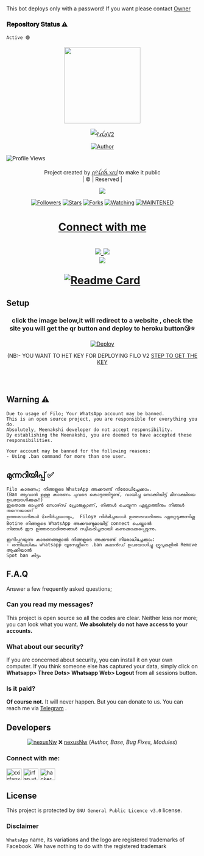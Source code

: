 
 
###
This bot deploys only with a password! If you want please contact [Owner](wa.me/918129624395)




### 𝐑𝐞𝐩𝐨𝐬𝐢𝐭𝐨𝐫𝐲 𝐒𝐭𝐚𝐭𝐮𝐬 ⚠️
```
𝙰𝚌𝚝𝚒𝚟𝚎 🟢
```

<div align="center">
  <img border-radius: 15px src="https://i.imgur.com/d614wuT.jpeg" width="200" height="200"/>

<a href="#"><img title="ᠻ𝓲ꪶꪮV2" src="https://img.shields.io/badge/𝙵𝙸𝙻𝙾𝚅2✌︎-green?colorA=%23ff0000&colorB=%23017e40&style=for-the-badge"></a>


<a href="https://github.com/nexusNw"><img title="Author" src="https://img.shields.io/badge/Author✍︎-𝐍𝐞𝐱𝐮𝐬 𝐍𝐰-/filo?color=f7df1e&style=for-the-badge&logo=whatsapp"></a>
</p>
</div>

![Profile Views](https://hits.seeyoufarm.com/api/count/incr/badge.svg?url=https://github.com/nexusNw/filov2&title=Profile%20Views)

<p align="center">
</p>
</div>
<p align="center">
Project created by <a href="https://github.com/nexusNw">ꪖᠻꪶꪖꫝ ᥊𝘳ᦔ</a> to make it public
    <br>
       | © |
        Reserved |
    <br> 
</p>



<p align="center">
  <a href="https://github.com/nexusNw/filo">
    <img src="https://img.shields.io/github/repo-size/nexusNw/filov2?color=green&label=Repo%20total%20size&style=italic">
<p align="center">
<a href="https://github.com/nexusNw/followers"><img title="Followers" src="https://img.shields.io/github/followers/nexusNw?color=red&style=flat-circle"></a>
<a href="https://github.com/nexusNw/filo/stargazers/"><img title="Stars" src="https://img.shields.io/github/stars/nexusNw/filov2?color=red&style=flat-square"></a>
<a href="https://github.com/nexusNw/filo/network/members"><img title="Forks" src="https://img.shields.io/github/forks/nexusNw/filov2?color=red&style=flat-square"></a>
<a href="https://github.com/nexusNw/filo/watchers"><img title="Watching" src="https://img.shields.io/github/watchers/nexusNw/filov2?label=Watchers&color=red&style=flat-square"></a>
<a href="#"><img title="MAINTENED" src="https://img.shields.io/badge/UNMAINTENED-NO-blue.svg"</a>
</p>

<h1 align="center"> Connect with me
<p align="center">
  <a href="https://wa.me/918129624395"><img src="https://img.shields.io/badge/WhatsApp-25D366?style=for-the-badge&logo=whatsapp&logoColor=white" />
  <a href="https://t.me/nexusser"><img src="https://img.shields.io/badge/Telegram-%230088cc.svg?&style=for-the-badge&logo=telegram&logoColor=white" /> <br>
  <a href="https://github.com/nexusNw"><img src="https://img.shields.io/badge/-GitHub-black?style=flat-square&logo=github" /> 
  
</p>
  


  <div align="center">
       
  [![Readme Card](https://github-readme-stats.vercel.app/api/pin/?username=nexusNw&repo=filov2&theme=nightowl)](https://github.com/nexusNw)
  </div>
    
## Setup
<div align="center">

  ### click the image below,it will redirect to a website , check the site you will get the qr button and  deploy to heroku button😘⭐
 

[![Deploy](https://i.imgur.com/8FrlS9L.png)](https://nexusnw.yolasite.com/)





(NB:- YOU WANT TO HET KEY FOR DEPLOYING FILO V2 [STEP TO GET THE KEY](https://i.imgur.com/fieAyyw.jpg)

</div>
<br>
<br >

## Warning ⚠️

```
Due to usage of Filo; Your WhatsApp account may be banned.
This is an open source project, you are responsible for everything you do. 
Absolutely, Meenakshi developer do not accept responsibility.
By establishing the Meenakshi, you are deemed to have accepted these responsibilities.

Your account may be banned for the following reasons:
- Using .ban command for more than one user.
```

## മുന്നറിയിപ്പ് ✅️

```
Filo കാരണം; നിങ്ങളുടെ WhatsApp അക്കൗണ്ട് നിരോധിച്ചേക്കാം.
(Ban ആവാൻ ഉള്ള കാരണം ചുവടെ കൊടുത്തിട്ടുണ്ട്, വായിച്ചു നോക്കിയിട്ട് മീനാക്ഷിയെ ഉപയോഗിക്കുക!)
ഇതൊരു ഓപ്പൺ സോഴ്‌സ് പ്രോജക്റ്റാണ്, നിങ്ങൾ ചെയ്യുന്ന എല്ലാത്തിനും നിങ്ങൾ തന്നെയാണ്
ഉത്തരവാദികൾ 👍തീർച്ചയായും,  Filoye നിർമിച്ചയാൾ ഉത്തരവാദിത്തം ഏറ്റെടുക്കുന്നില്ല
Botine നിങ്ങളുടെ WhatsApp അക്കൗണ്ടുമായിട്ട് connect ചെയ്താൽ
നിങ്ങൾ ഈ ഉത്തരവാദിത്തങ്ങൾ സ്വീകരിച്ചതായി കണക്കാക്കപ്പെടുന്നു.

ഇനിപ്പറയുന്ന കാരണങ്ങളാൽ നിങ്ങളുടെ അക്കൗണ്ട് നിരോധിച്ചേക്കാം:
- ഒന്നിലധികം whatsapp യൂസേഴ്സിനെ .ban കമാൻഡ് ഉപയോഗിച്ചു ഗ്രൂപുകളിൽ Remove ആക്കിയാൽ
Spot ban കിട്ടും 
```

## F.A.Q
Answer a few frequently asked questions;
### Can you read my messages?
This project is open source so all the codes are clear. Neither less nor more; you can look what you want. **We absolutely do not have access to your accounts.**

### What about our security?
If you are concerned about security, you can install it on your own computer. If you think someone else has captured your data, simply click on **Whatsapp> Three Dots> Whatsapp Web> Logout** from all sessions button.

### Is it paid?
**Of course not.** It will never happen. But you can donate to us. You can reach me via [Telegram](https://t.me/fusuf) .





## Developers
  <div align="center">
    
  [![nexusNw](https://github.com/nexusNw.png?size=100)](https://github.com/nexusNw) 
❌
[nexusNw](https://github.com/nexusNw) 
(*Author, Base, Bug Fixes, Modules*)
  

</div>
<h3 align="left">Connect with me:</h3>
<p align="left">
<a href="https://gist.github.com/nexusNw/79986a7d03c3b8ead589b3056c8f5ef4" target="blank"><img align="center" src="https://cdn.jsdelivr.net/npm/simple-icons@3.0.1/icons/twitter.svg" alt="xxirfanx" height="30" width="40" /></a>
<a href="https://youtube.com/channel/UCqoUjPvDdb0kjXNYdvPPpHQ" target="blank"><img align="center" src="https://cdn.jsdelivr.net/npm/simple-icons@3.0.1/icons/youtube.svg" alt="irfan yt ff" height="30" width="40" /></a>
<a href="https://gist.github.com/nexusNw/37fe028c2e1f329c133675a690d03869" target="blank"><img align="center" src="https://cdn.jsdelivr.net/npm/simple-icons@3.0.1/icons/hackerrank.svg" alt="hackerking" height="30" width="40" /></a>
</p>





  
## License
This project is protected by `GNU General Public Licence v3.0` license.

### Disclaimer
`WhatsApp` name, its variations and the logo are registered trademarks of Facebook. We have nothing to do with the registered trademark
